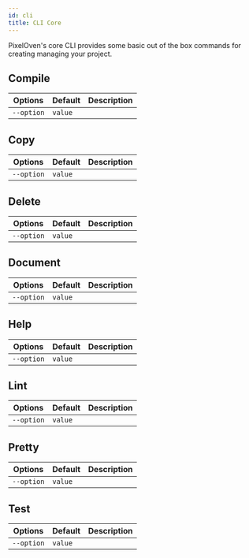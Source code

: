 ```yaml
---
id: cli
title: CLI Core
---
```


PixelOven's core CLI provides some basic out of the box commands for creating managing your project.

## Compile

|Options|Default|Description|
|---|---|---|
|`--option`|`value`||


## Copy

|Options|Default|Description|
|---|---|---|
|`--option`|`value`||

## Delete

|Options|Default|Description|
|---|---|---|
|`--option`|`value`||

## Document

|Options|Default|Description|
|---|---|---|
|`--option`|`value`||

## Help

|Options|Default|Description|
|---|---|---|
|`--option`|`value`||

## Lint

|Options|Default|Description|
|---|---|---|
|`--option`|`value`||

## Pretty

|Options|Default|Description|
|---|---|---|
|`--option`|`value`||

## Test

|Options|Default|Description|
|---|---|---|
|`--option`|`value`||